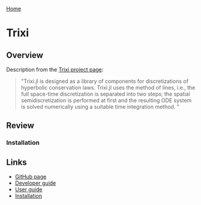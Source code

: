 [Home](../readme)
# Trixi

## Overview

Description from the [Trixi project page](https://trixi-framework.github.io/Trixi.jl/stable/overview/):

> "Trixi.jl is designed as a library of components for discretizations of
> hyperbolic conservation laws. Trixi.jl uses the method of lines, i.e., the
> full space-time discretization is separated into two steps; the spatial
> semidiscretization is performed at first and the resulting ODE system is
> solved numerically using a suitable time integration method. "

## Review 

### Installation

## Links

- [GitHub page](https://github.com/trixi-framework/Trixi.jl)
- [Developer guide](https://doc.nektar.info/developerguide/latest/)
- [User guide](https://doc.nektar.info/userguide/latest/)
- [Installation](https://doc.nektar.info/userguide/latest/user-guidech2.html#user-guidese1.html)